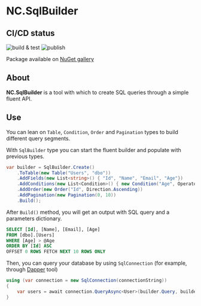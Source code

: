 # NC.SqlBuilder

## CI/CD status

![build & test](https://github.com/sergiobarriel/sqlbuilder/workflows/build%20&%20test%20package/badge.svg) ![publish](https://github.com/sergiobarriel/sqlbuilder/workflows/publish%20package/badge.svg)

Package available on [NuGet gallery](https://www.nuget.org/packages/NC.SqlBuilder/)

## About

**NC.SqlBuilder** is a tool with which to create SQL queries through a simple fluent API.

## Use

You can lean on ```Table```, ```Condition```, ```Order``` and ```Pagination``` types to build different query segments.

With ```SqlBuilder``` type you can start the fluent builder and populate with previous types.

```csharp
var builder = SqlBuilder.Create()
    .ToTable(new Table("Users", "dbo"))
    .AddFields(new List<string>() { "Id", "Name", "Email", "Age"})
    .AddConditions(new List<Condition>() { new Condition("Age", Operator.GreaterThan, "7") })
    .AddOrder(new Order("Id", Direction.Ascending))
    .AddPagination(new Pagination(0, 10))
    .Build();
```

After ```Build()``` method, you will get an output with SQL query and a parameters dictionary.

```sql
SELECT [Id], [Name], [Email], [Age] 
FROM [dbo].[Users] 
WHERE [Age] > @Age 
ORDER BY [Id] ASC 
OFFSET 0 ROWS FETCH NEXT 10 ROWS ONLY
```

Then, you can query your database by using ```SqlConnection``` (for example, through [Dapper](https://www.nuget.org/packages/Dapper/) tool)
```csharp
using (var connection = new SqlConnection(connectionString))
{
    var users = await connection.QueryAsync<User>(builder.Query, builder.Parameters);
}
```
